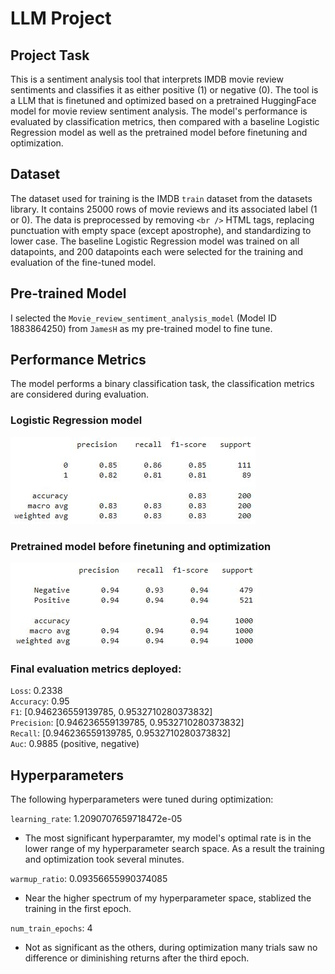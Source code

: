 # LLM Project

## Project Task
This is a sentiment analysis tool that interprets IMDB movie review sentiments and classifies it as either positive (1) or negative (0). The tool is a LLM that is finetuned and optimized based on a pretrained HuggingFace model for movie review sentiment analysis. The model's performance is evaluated by classification metrics, then compared with a baseline Logistic Regression model as well as the pretrained model before finetuning and optimization. 

## Dataset
The dataset used for training is the IMDB `train` dataset from the datasets library. It contains 25000 rows of movie reviews and its associated label (1 or 0). The data is preprocessed by removing `<br />` HTML tags, replacing punctuation with empty space (except apostrophe), and standardizing to lower case. The baseline Logistic Regression model was trained on all datapoints, and 200 datapoints each were selected for the training and evaluation of the fine-tuned model.    

## Pre-trained Model
I selected the `Movie_review_sentiment_analysis_model` (Model ID 1883864250) from `JamesH` as my pre-trained model to fine tune. 

## Performance Metrics
The model performs a binary classification task, the classification metrics are considered during evaluation. 

### Logistic Regression model 

![Logistic Regression Eval Metrics](images/logreg_model.JPG)

### Pretrained model before finetuning and optimization 

![pretrained model eval metrics](images/pretrained_eval.JPG)

### Final evaluation metrics deployed: 

`Loss`: 0.2338  
`Accuracy`: 0.95  
`F1`: [0.946236559139785, 0.9532710280373832]  
`Precision`: [0.946236559139785, 0.9532710280373832]  
`Recall`: [0.946236559139785, 0.9532710280373832]  
`Auc`: 0.9885
(positive, negative)

## Hyperparameters

The following hyperparameters were tuned during optimization: 

`learning_rate`: 1.2090707659718472e-05  
- The most significant hyperparamter, my model's optimal rate is in the lower range of my hyperparameter search space. As a result the training and optimization took several minutes.
  
`warmup_ratio`: 0.09356655990374085  
- Near the higher spectrum of my hyperparameter space, stablized the training in the first epoch.
  
`num_train_epochs`: 4   
- Not as significant as the others, during optimization many trials saw no difference or diminishing returns after the third epoch.

